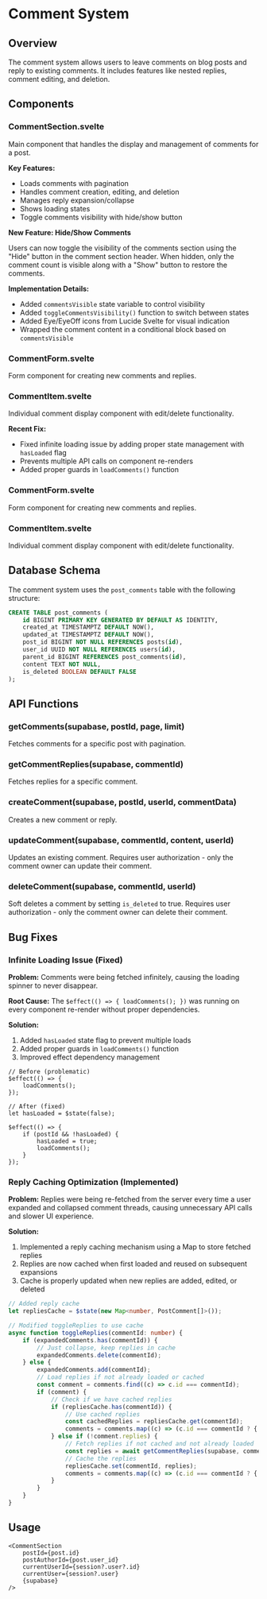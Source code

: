 # Comment System

## Overview

The comment system allows users to leave comments on blog posts and reply to existing comments. It includes features like nested replies, comment editing, and deletion.

## Components

### CommentSection.svelte

Main component that handles the display and management of comments for a post.

**Key Features:**

- Loads comments with pagination
- Handles comment creation, editing, and deletion
- Manages reply expansion/collapse
- Shows loading states
- Toggle comments visibility with hide/show button

**New Feature: Hide/Show Comments**

Users can now toggle the visibility of the comments section using the "Hide" button in the comment section header. When hidden, only the comment count is visible along with a "Show" button to restore the comments.

**Implementation Details:**

- Added `commentsVisible` state variable to control visibility
- Added `toggleCommentsVisibility()` function to switch between states
- Added Eye/EyeOff icons from Lucide Svelte for visual indication
- Wrapped the comment content in a conditional block based on `commentsVisible`

### CommentForm.svelte

Form component for creating new comments and replies.

### CommentItem.svelte

Individual comment display component with edit/delete functionality.

**Recent Fix:**

- Fixed infinite loading issue by adding proper state management with `hasLoaded` flag
- Prevents multiple API calls on component re-renders
- Added proper guards in `loadComments()` function

### CommentForm.svelte

Form component for creating new comments and replies.

### CommentItem.svelte

Individual comment display component with edit/delete functionality.

## Database Schema

The comment system uses the `post_comments` table with the following structure:

```sql
CREATE TABLE post_comments (
    id BIGINT PRIMARY KEY GENERATED BY DEFAULT AS IDENTITY,
    created_at TIMESTAMPTZ DEFAULT NOW(),
    updated_at TIMESTAMPTZ DEFAULT NOW(),
    post_id BIGINT NOT NULL REFERENCES posts(id),
    user_id UUID NOT NULL REFERENCES users(id),
    parent_id BIGINT REFERENCES post_comments(id),
    content TEXT NOT NULL,
    is_deleted BOOLEAN DEFAULT FALSE
);
```

## API Functions

### getComments(supabase, postId, page, limit)

Fetches comments for a specific post with pagination.

### getCommentReplies(supabase, commentId)

Fetches replies for a specific comment.

### createComment(supabase, postId, userId, commentData)

Creates a new comment or reply.

### updateComment(supabase, commentId, content, userId)

Updates an existing comment. Requires user authorization - only the comment owner can update their comment.

### deleteComment(supabase, commentId, userId)

Soft deletes a comment by setting `is_deleted` to true. Requires user authorization - only the comment owner can delete their comment.

## Bug Fixes

### Infinite Loading Issue (Fixed)

**Problem:** Comments were being fetched infinitely, causing the loading spinner to never disappear.

**Root Cause:** The `$effect(() => { loadComments(); })` was running on every component re-render without proper dependencies.

**Solution:**

1. Added `hasLoaded` state flag to prevent multiple loads
2. Added proper guards in `loadComments()` function
3. Improved effect dependency management

```svelte
// Before (problematic)
$effect(() => {
    loadComments();
});

// After (fixed)
let hasLoaded = $state(false);

$effect(() => {
    if (postId && !hasLoaded) {
        hasLoaded = true;
        loadComments();
    }
});
```

### Reply Caching Optimization (Implemented)

**Problem:** Replies were being re-fetched from the server every time a user expanded and collapsed comment threads, causing unnecessary API calls and slower UI experience.

**Solution:**

1. Implemented a reply caching mechanism using a Map to store fetched replies
2. Replies are now cached when first loaded and reused on subsequent expansions
3. Cache is properly updated when new replies are added, edited, or deleted

```typescript
// Added reply cache
let repliesCache = $state(new Map<number, PostComment[]>());

// Modified toggleReplies to use cache
async function toggleReplies(commentId: number) {
	if (expandedComments.has(commentId)) {
		// Just collapse, keep replies in cache
		expandedComments.delete(commentId);
	} else {
		expandedComments.add(commentId);
		// Load replies if not already loaded or cached
		const comment = comments.find((c) => c.id === commentId);
		if (comment) {
			// Check if we have cached replies
			if (repliesCache.has(commentId)) {
				// Use cached replies
				const cachedReplies = repliesCache.get(commentId);
				comments = comments.map((c) => (c.id === commentId ? { ...c, replies: cachedReplies } : c));
			} else if (!comment.replies) {
				// Fetch replies if not cached and not already loaded
				const replies = await getCommentReplies(supabase, commentId);
				// Cache the replies
				repliesCache.set(commentId, replies);
				comments = comments.map((c) => (c.id === commentId ? { ...c, replies } : c));
			}
		}
	}
}
```

## Usage

```svelte
<CommentSection
	postId={post.id}
	postAuthorId={post.user_id}
	currentUserId={session?.user?.id}
	currentUser={session?.user}
	{supabase}
/>
```
